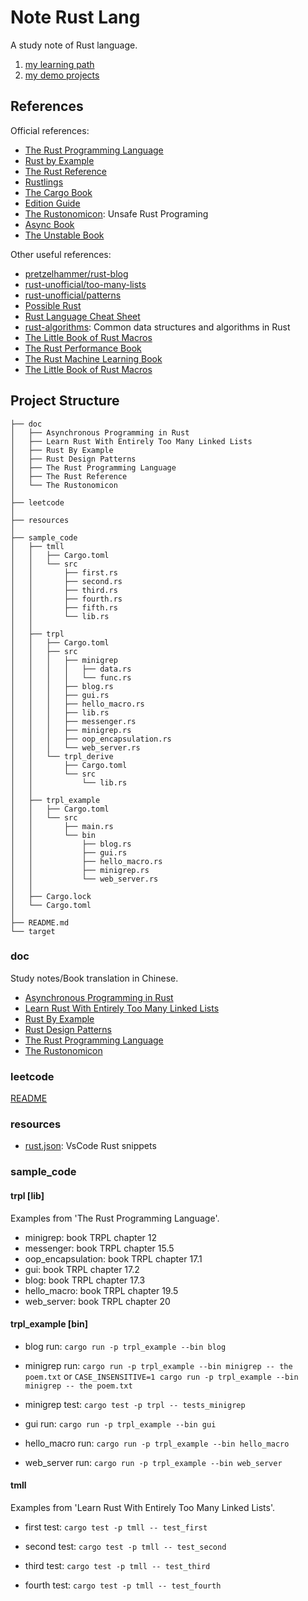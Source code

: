 # Note Rust Lang

A study note of Rust language.

1. [my learning path](./learning-path.md)
1. [my demo projects](https://github.com/Jacobbishopxy/demo-rust)

## References

Official references:

- [The Rust Programming Language](https://doc.rust-lang.org/book)
- [Rust by Example](https://doc.rust-lang.org/rust-by-example/index.html)
- [The Rust Reference](https://doc.rust-lang.org/reference/)
- [Rustlings](https://github.com/rust-lang/rustlings)
- [The Cargo Book](https://doc.rust-lang.org/cargo/index.html)
- [Edition Guide](https://github.com/rust-lang/edition-guide)
- [The Rustonomicon](https://doc.rust-lang.org/nomicon/): Unsafe Rust Programing
- [Async Book](https://github.com/rust-lang/async-book)
- [The Unstable Book](https://doc.rust-lang.org/stable/unstable-book/the-unstable-book.html)

Other useful references:

- [pretzelhammer/rust-blog](https://github.com/pretzelhammer/rust-blog)
- [rust-unofficial/too-many-lists](https://rust-unofficial.github.io/too-many-lists/index.html)
- [rust-unofficial/patterns](https://rust-unofficial.github.io/patterns/)
- [Possible Rust](https://www.possiblerust.com/)
- [Rust Language Cheat Sheet](https://cheats.rs/)
- [rust-algorithms](https://github.com/EbTech/rust-algorithms): Common data structures and algorithms in Rust
- [The Little Book of Rust Macros](https://veykril.github.io/tlborm/)
- [The Rust Performance Book](https://github.com/nnethercote/perf-book)
- [The Rust Machine Learning Book](https://github.com/rust-ml/book)
- [The Little Book of Rust Macros](https://danielkeep.github.io/tlborm/book/index.html)

## Project Structure

```null
├── doc
│   ├── Asynchronous Programming in Rust
│   ├── Learn Rust With Entirely Too Many Linked Lists
│   ├── Rust By Example
│   ├── Rust Design Patterns
│   ├── The Rust Programming Language
│   ├── The Rust Reference
│   └── The Rustonomicon
│
├── leetcode
│
├── resources
│
├── sample_code
│   ├── tmll
│   │   ├── Cargo.toml
│   │   └── src
│   │       ├── first.rs
│   │       ├── second.rs
│   │       ├── third.rs
│   │       ├── fourth.rs
│   │       ├── fifth.rs
│   │       └── lib.rs
│   │
│   ├── trpl
│   │   ├── Cargo.toml
│   │   ├── src
│   │   │   ├── minigrep
│   │   │   │   ├── data.rs
│   │   │   │   └── func.rs
│   │   │   ├── blog.rs
│   │   │   ├── gui.rs
│   │   │   ├── hello_macro.rs
│   │   │   ├── lib.rs
│   │   │   ├── messenger.rs
│   │   │   ├── minigrep.rs
│   │   │   ├── oop_encapsulation.rs
│   │   │   └── web_server.rs
│   │   └── trpl_derive
│   │       ├── Cargo.toml
│   │       └── src
│   │           └── lib.rs
│   │
│   ├── trpl_example
│   │   ├── Cargo.toml
│   │   └── src
│   │       ├── main.rs
│   │       └── bin
│   │           ├── blog.rs
│   │           ├── gui.rs
│   │           ├── hello_macro.rs
│   │           ├── minigrep.rs
│   │           └── web_server.rs
│   │
│   ├── Cargo.lock
│   └── Cargo.toml
│
├── README.md
└── target
```

### doc

Study notes/Book translation in Chinese.

- [Asynchronous Programming in Rust](./doc/Asynchronous%20Programming%20in%20Rust)
- [Learn Rust With Entirely Too Many Linked Lists](./doc/Learn%20Rust%20With%20Entirely%20Too%20Many%20Linked%20Lists)
- [Rust By Example](./doc/Rust%20By%20Example)
- [Rust Design Patterns](./doc/Rust%20Design%20Patterns)
- [The Rust Programming Language](./doc/The%20Rust%20Programming%20Language)
- [The Rustonomicon](./doc/The%20Rustonomicon)

### leetcode

[README](./leetcode/README.md)

### resources

- [rust.json](./resources/rust.json): VsCode Rust snippets

### sample_code

#### trpl [lib]

Examples from 'The Rust Programming Language'.

- minigrep: book TRPL chapter 12
- messenger: book TRPL chapter 15.5
- oop_encapsulation: book TRPL chapter 17.1
- gui: book TRPL chapter 17.2
- blog: book TRPL chapter 17.3
- hello_macro: book TRPL chapter 19.5
- web_server: book TRPL chapter 20

#### trpl_example [bin]

- blog run:
  `cargo run -p trpl_example --bin blog`

- minigrep run:
  `cargo run -p trpl_example --bin minigrep -- the poem.txt`
  or
  `CASE_INSENSITIVE=1 cargo run -p trpl_example --bin minigrep -- the poem.txt`

- minigrep test:
  `cargo test -p trpl -- tests_minigrep`

- gui run:
  `cargo run -p trpl_example --bin gui`

- hello_macro run:
  `cargo run -p trpl_example --bin hello_macro`

- web_server run:
  `cargo run -p trpl_example --bin web_server`

#### tmll

Examples from 'Learn Rust With Entirely Too Many Linked Lists'.

- first test:
  `cargo test -p tmll -- test_first`

- second test:
  `cargo test -p tmll -- test_second`

- third test:
  `cargo test -p tmll -- test_third`

- fourth test:
  `cargo test -p tmll -- test_fourth`
